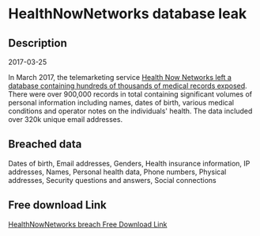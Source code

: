 # HealthNowNetworks database leak

## Description

2017-03-25

In March 2017, the telemarketing service <a href="https://www.databreaches.net/leak-of-diabetic-patients-data-highlights-risks-of-giving-info-to-telemarketers" target="_blank" rel="noopener">Health Now Networks left a database containing hundreds of thousands of medical records exposed</a>. There were over 900,000 records in total containing significant volumes of personal information including names, dates of birth, various medical conditions and operator notes on the individuals' health. The data included over 320k unique email addresses.

## Breached data

Dates of birth, Email addresses, Genders, Health insurance information, IP addresses, Names, Personal health data, Phone numbers, Physical addresses, Security questions and answers, Social connections

## Free download Link

[HealthNowNetworks breach Free Download Link](https://tinyurl.com/2b2k277t)